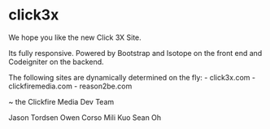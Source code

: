 click3x
=======

We hope you like the new Click 3X Site. 

Its fully responsive.  Powered by Bootstrap and Isotope on the front end and Codeigniter on the backend.

The following sites are dynamically determined on the fly:
	- click3x.com
	- clickfiremedia.com
 	- reason2be.com

~ the Clickfire Media Dev Team

Jason Tordsen
Owen Corso
Mili Kuo
Sean Oh

